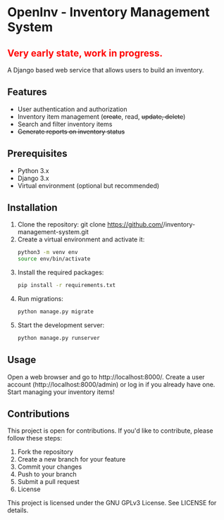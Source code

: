 # OpenInv - Inventory Management System

## <span style="color:red"><strong>Very early state, work in progress.</strong></span>

A Django based web service that allows users to build an inventory.

## Features
- User authentication and authorization
- Inventory item management (~~create~~, read, ~~update, delete~~)
- Search and filter inventory items
- ~~Generate reports on inventory status~~
## Prerequisites
- Python 3.x
- Django 3.x
- Virtual environment (optional but recommended)
## Installation
1. Clone the repository: 
git clone https://github.com/<your-username>/inventory-management-system.git
2. Create a virtual environment and activate it:
    ```bash
    python3 -m venv env
    source env/bin/activate
    ```
3. Install the required packages: 
    ```bash
    pip install -r requirements.txt
    ```
4. Run migrations:
    ```bash
    python manage.py migrate
    ```
5. Start the development server:
    ```bash
    python manage.py runserver
    ```
## Usage
Open a web browser and go to http://localhost:8000/. Create a user account (http://localhost:8000/admin) or log in if you already have one. Start managing your inventory items!
## Contributions
This project is open for contributions. If you'd like to contribute, please follow these steps:

1. Fork the repository
2. Create a new branch for your feature
3. Commit your changes
4. Push to your branch
5. Submit a pull request
6. License


This project is licensed under the GNU GPLv3 License. See LICENSE for details.

